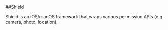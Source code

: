 ##Shield

Shield is an iOS/macOS framework that wraps various permission APIs (e.g. camera, photo, location).